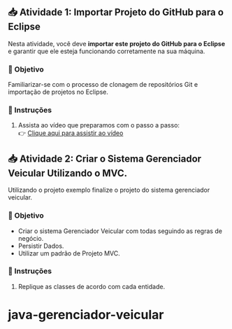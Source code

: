 ## 📥 Atividade 1: Importar Projeto do GitHub para o Eclipse

Nesta atividade, você deve **importar este projeto do GitHub para o Eclipse** e garantir que ele esteja funcionando corretamente na sua máquina.

### 🎯 Objetivo
Familiarizar-se com o processo de clonagem de repositórios Git e importação de projetos no Eclipse.

### 🧭 Instruções

1. Assista ao vídeo que preparamos com o passo a passo:  
   👉 [Clique aqui para assistir ao vídeo](https://www.youtube.com/watch?v=SdmSFZw8X-I)  


## 📥 Atividade 2: Criar o Sistema Gerenciador Veicular Utilizando o MVC.

Utilizando o projeto exemplo finalize o projeto do sistema gerenciador veicular.

### 🎯 Objetivo
- Criar o sistema Gerenciador Veicular com todas seguindo as regras de negócio.
- Persistir Dados.
- Utilizar um padrão de Projeto MVC.

### 🧭 Instruções

1. Replique as classes de acordo com cada entidade.
# java-gerenciador-veicular
